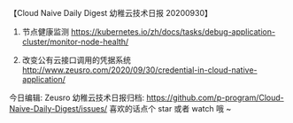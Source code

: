 【Cloud Naive Daily Digest 幼稚云技术日报 20200930】

1. 节点健康监测
https://kubernetes.io/zh/docs/tasks/debug-application-cluster/monitor-node-health/

2. 改变公有云接口调用的凭据系统
http://www.zeusro.com/2020/09/30/credential-in-cloud-native-application/



今日编辑: Zeusro
幼稚云技术日报归档: 
https://github.com/p-program/Cloud-Naive-Daily-Digest/issues/
喜欢的话点个 star 或者 watch 哦 ~

